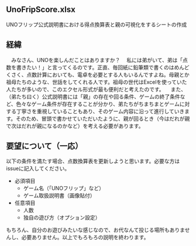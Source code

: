 ## UnoFripScore.xlsx
UNOフリップ公式説明書における得点換算表と親の可視化をするシートの作成

## 経緯
　みなさん、UNOを楽しんだことはありますか？
　私には弟がいて、弟は「点数を書きたい！」と言ってくるのです。正直、毎回紙に鉛筆類で書くのはめんどくさく、点数計算においても、電卓を必要とする人もいるんですよね。母親とか祖母たちのような、世話をしてくれる人です。祖母の世代はExcelを使っていた人たちが多いので、このエクセル形式が最も便利だと考えたのです。
　また、（弟たち曰く）公式説明書には「親」の存在や回る条件、ゲームの終了条件など、色々なゲーム条件が存在することが分かり、弟たちがちまちまとゲームに対する丁寧さを重視していることもあり、そのゲーム内容に沿って進行していきます。そのため、冒頭で書かせていただいたように、親が回るとき（今はだれが親で次はだれが親になるのかなど）を考える必要があります。

## 要望について（一応）
以下の条件を満たす場合、点数換算表を更新しようと思います。必要な方はissueに記入してください。
- 必須項目
  - ゲーム名（「UNOフリップ」など）
  - ゲーム取扱説明書（画像貼付）
- 任意項目
  - 人数
  - 独自の遊び方（オプション設定）

もちろん、自分のお遊びみたいな感じなので、お代なんて投じる場所もありませんし、必要ありません。以上でもろもろの説明を終わります。
